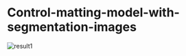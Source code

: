 # Control-matting-model-with-segmentation-images
![result1](https://github.com/worree133/Control-matting-model-with-segmentation-images/assets/78994112/e0c8fe2f-6881-4dd6-9425-f37f2dd681d8)
